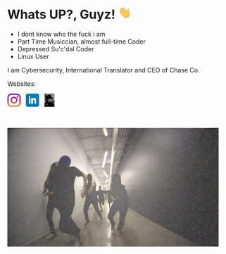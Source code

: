 <!DOCTYPE html>


<html>

<head>
  
# Whats UP?, Guyz! <img src="https://github.com/MacallanTheRoot/MacallanTheRoot/blob/main/assets/wave.gif" width="30px">
<head>

<body>
 
- I dont know who the fuck i am
- Part Time Musiccian, almost full-time Coder 
- Depressed Su'c'dal Coder
- Linux User
  
<p>I am Cybersecurity, International Translator and CEO of Chase Co.<p>

  <p>Websites:<br><p>
  
  <a href="https://instagram.com/the_hamis.ja"><img height="30" src="https://github.com/MacallanTheRoot/MacallanTheRoot/blob/main/assets/instagram.jpg?raw=true"></a>&nbsp;&nbsp;
<a href="https://www.linkedin.com/in/hamza-efe-%C5%9F-018178213/"><img height="30" src="https://github.com/MacallanTheRoot/MacallanTheRoot/blob/main/assets/linkedin.png?raw=true"></a>&nbsp;&nbsp;
<a href="https://thatzme.rf.gd/"><img height="30" src="https://github.com/MacallanTheRoot/MacallanTheRoot/blob/main/assets/macallan.ico?raw=true"><a> 
  
  <br>      

[![MacallanTheRoot header](https://raw.githubusercontent.com/MacallanTheRoot/MacallanTheRoot/main/assets/niggaz.gif)](https://thatzme.rf.gd)<html>
